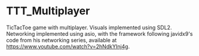 # TTT_Multiplayer
TicTacToe game with multiplayer. Visuals implemented using SDL2. Networking implemented using asio, with the framework following javidx9's code from his networking series, available at https://www.youtube.com/watch?v=2hNdkYInj4g.
